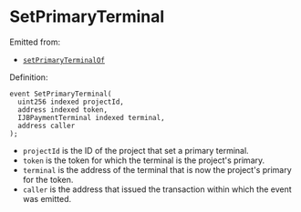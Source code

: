 # SetPrimaryTerminal

Emitted from:

* [`setPrimaryTerminalOf`](/dev/deprecated/v2/contracts/jbdirectory/write/setprimaryterminalof.md)

Definition:

```
event SetPrimaryTerminal(
  uint256 indexed projectId,
  address indexed token,
  IJBPaymentTerminal indexed terminal,
  address caller
);
```

* `projectId` is the ID of the project that set a primary terminal.
* `token` is the token for which the terminal is the project's primary.
* `terminal` is the address of the terminal that is now the project's primary for the token.
* `caller` is the address that issued the transaction within which the event was emitted.
